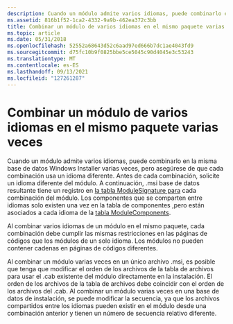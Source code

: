 ```yaml
---
description: Cuando un módulo admite varios idiomas, puede combinarlo en la misma base de datos Windows Installer varias veces, pero asegúrese de que cada combinación usa un idioma diferente.
ms.assetid: 816b1f52-1ca2-4332-9a9b-462ea372c3bb
title: Combinar un módulo de varios idiomas en el mismo paquete varias veces
ms.topic: article
ms.date: 05/31/2018
ms.openlocfilehash: 52552a68643d52c6aad97ed666b7dc1ae4043fd9
ms.sourcegitcommit: d75fc10b9f0825bbe5ce5045c90d4045e3c53243
ms.translationtype: MT
ms.contentlocale: es-ES
ms.lasthandoff: 09/13/2021
ms.locfileid: "127261287"
---
```

# <a name="merging-a-multiple-language-module-into-the-same-package-multiple-times"></a>Combinar un módulo de varios idiomas en el mismo paquete varias veces

Cuando un módulo admite varios idiomas, puede combinarlo en la misma base de datos Windows Installer varias veces, pero asegúrese de que cada combinación usa un idioma diferente. Antes de cada combinación, solicite un idioma diferente del módulo. A continuación, .msi base de datos resultante tiene un registro en [la tabla ModuleSignature para](modulesignature-table.md) cada combinación del módulo. Los componentes que se comparten entre idiomas solo existen una vez en la tabla de componentes [,](component-table.md)pero están asociados a cada idioma de la [tabla ModuleComponents](modulecomponents-table.md).

Al combinar varios idiomas de un módulo en el mismo paquete, cada combinación debe cumplir las mismas restricciones en las páginas de códigos que los módulos de un solo idioma. Los módulos no pueden contener cadenas en páginas de códigos diferentes.

Al combinar un módulo varias veces en un único archivo .msi, es posible que [](file-table.md) tenga que modificar el orden de los archivos de la tabla de archivos para usar el .cab existente del módulo directamente en la instalación. El orden de los archivos de la tabla de archivos debe coincidir con el orden de los archivos del .cab. Al combinar un módulo varias veces en una base de datos de instalación, se puede modificar la secuencia, ya que los archivos compartidos entre los idiomas pueden existir en el módulo desde una combinación anterior y tienen un número de secuencia relativo diferente.

 

 



